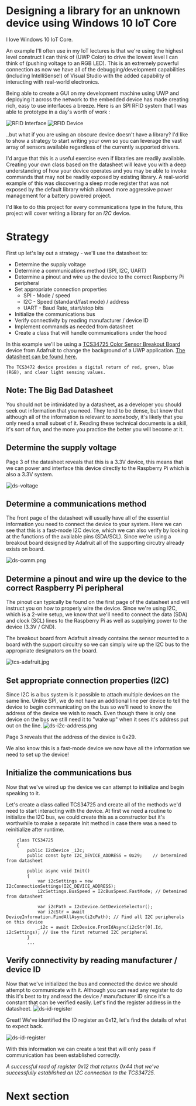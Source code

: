 # Designing a library for an unknown device using Windows 10 IoT Core
I love Windows 10 IoT Core.

An example I'll often use in my IoT lectures is that we're using the highest level construct I can think of (UWP Color) to drive the lowest level I can think of (pushing voltage to an RGB LED). This is an extremely powerful connection as now we have all of the debugging/development capabilities (including IntelliSense!) of Visual Studio with the added capability of interacting with real-world electronics.

Being able to create a GUI on my development machine using UWP and deploying it across the network to the embedded device has made creating rich, easy to use interfaces a breeze. Here is an SPI RFID system that I was able to prototype in a day's worth of work :

![RFID Interface](./images/rfid-gui.jpg)
![RFID Device](./images/rfid-device.jpg)


..but what if you are using an obscure device doesn't have a library? I'd like to show a strategy to start writing your own so you can leverage the vast array of sensors available regardless of the currently supported drivers. 

I'd argue that this is a useful exercise even if libraries are readily available. Creating your own class based on the datasheet will leave you with a deep understanding of how your device operates and you may be able to invoke commands that may not be readily exposed by existing library. A real-world example of this was discovering a sleep mode register that was not exposed by the default library which allowed more aggressive power management for a battery powered project.

I'd like to do this project for every communications type in the future, this project will cover writing a library for an *I2C* device.
# Strategy
First up let's lay out a strategy - we'll use the datasheet to:
* Determine the supply voltage
* Determine a communications method (SPI, I2C, UART)
* Determine a pinout and wire up the device to the correct Raspberry Pi peripheral
* Set appropriate connection properties
    * SPI - Mode / speed
    * I2C - Speed (standard/fast mode) / address
    * UART - Baud Rate, start/stop bits
* Initialize the communications bus
* Verify connectivity by reading manufacturer / device ID
* Implement commands as needed from datasheet
* Create a class that will handle communications under the hood

In this example we'll be using a [TCS34725 Color Sensor Breakout Board](https://www.adafruit.com/product/1334) device from Adafruit to change the background of a UWP application. [The datasheet can be found here.](https://cdn-shop.adafruit.com/datasheets/TCS34725.pdf)

`The TCS3472 device provides a digital return of red, green, blue (RGB), and clear light sensing values.`

## Note: The Big Bad Datasheet
You should not be intimidated by a datasheet, as a developer you should seek out information that you need. They tend to be dense, but know that although all of the information is relevant to *somebody*, it's likely that you only need a small subset of it. Reading these technical documents is a skill, it's sort of fun, and the more you practice the better you will become at it.

## Determine the supply voltage
Page 3 of the datasheet reveals that this is a 3.3V device, this means that we can power and interface this device directly to the Raspberry Pi which is also a 3.3V system.

![ds-voltage](./images/ds-voltage.png)

## Determine a communications method
The front page of the datasheet will usually have all of the essential information you need to connect the device to your system. Here we can see that this is a fast-mode I2C device, which we can also verify by looking at the functions of the available pins (SDA/SCL). Since we're using a breakout board designed by Adafruit all of the supporting circutry already exists on board.

![ds-comm.png](./images/ds-comm.png)

## Determine a pinout and wire up the device to the correct Raspberry Pi peripheral
The pinout can typically be found on the first page of the datasheet and will instruct you on how to properly wire the device. Since we're using I2C, which is a 2-wire setup, we know that we'll need to connect the data (SDA) and clock (SCL) lines to the Raspberry Pi as well as supplying power to the device (3.3V / GND).

The breakout board from Adafruit already contains the sensor mounted to a board with the support circuitry so we can simply wire up the I2C bus to the appropriate designators on the board.

![tcs-adafruit.jpg](./images/tcs-adafruit.jpg)


## Set appropriate connection properties (I2C)
Since I2C is a bus system is it possible to attach multiple devices on the same line. Unlike SPI, we do not have an additional line per device to tell the device to begin communicating on the bus so we'll need to know the address of the device we wish to reach. Even though there is only one device on the bus we still need it to "wake up" when it sees it's address put out on the line.
![ds-i2c-address.png](./images/ds-i2c-address.png)

Page 3 reveals that the address of the device is 0x29.

We also know this is a fast-mode device we now have all the information we need to set up the device!

## Initialize the communications bus
Now that we've wired up the device we can attempt to initialize and begin speaking to it.

Let's create a class called TCS34725 and create all of the methods we'd need to start interacting with the device. At first we need a routine to initialize the I2C bus, we could create this as a constructor but it's worthwhile to make a separate Init method in case there was a need to reinitialize after runtime.

```CSHARP
    class TCS34725
    {
        public I2cDevice _i2c;
        public const byte I2C_DEVICE_ADDRESS = 0x29;    // Determined from datasheet

        public async void Init()
        {
            var i2cSettings = new I2cConnectionSettings(I2C_DEVICE_ADDRESS);
            i2cSettings.BusSpeed = I2cBusSpeed.FastMode; // Detemined from datasheet

            var i2cPath = I2cDevice.GetDeviceSelector();
            var i2cStr = await DeviceInformation.FindAllAsync(i2cPath); // Find all I2C peripherals on this device
            _i2c = await I2cDevice.FromIdAsync(i2cStr[0].Id, i2cSettings); // Use the first returned I2C peripheral
        }
        ...
```

## Verify connectivity by reading manufacturer / device ID
Now that we've initialized the bus and connected the device we should attempt to communicate with it. Although you can read any register to do this it's best to try and read the device / manufacturer ID since it's a constant that can be verified easily. Let's find the register address in the datasheet. 
![ds-id-register](./images/ds-id-register.png)

Great! We've identified the ID register as 0x12, let's find the details of what to expect back.

![ds-id-register](./images/ds-id-register-details.png)

With this information we can create a test that will only pass if communication has been established correctly.

*A successful read of register 0x12 that returns 0x44 that we've successfully established an I2C connection to the TCS34725.*

# Next section